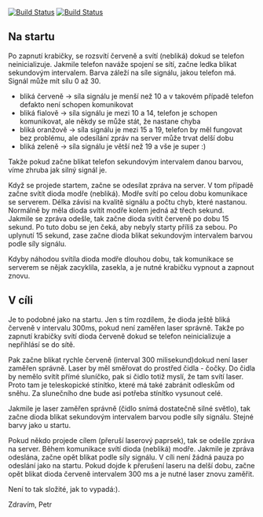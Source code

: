 [![Build Status](https://travis-ci.org/jtulach/timing.svg?branch=master)](https://travis-ci.org/jtulach/timing)
[![Build Status](http://hudson.apidesign.org/hudson/buildStatus/icon?job=skimb)](http://hudson.apidesign.org/hudson/job/skimb/)

## Na startu

Po zapnutí krabičky, se rozsvítí červeně a svítí (nebliká) dokud se 
telefon neinicializuje. Jakmile telefon naváže spojení se sítí, začne 
ledka blikat sekundovým intervalem. Barva záleží na síle signálu, 
jakou telefon má. Signál může mít sílu 0 až 30. 

* bliká červeně -> síla signálu je menší než 10 a v takovém případě telefon defakto není schopen komunikovat
* bliká fialově -> síla signálu je mezi 10 a 14, telefon je schopen komunikovat, ale někdy se může stát, že nastane chyba
* bliká oranžově -> síla signálu je mezi 15 a 19, telefon by měl fungovat bez problému, ale odesílání zpráv na server může trvat delší dobu
* bliká zeleně -> síla signálu je větší než 19 a vše je super :)

Takže pokud začne blikat telefon sekundovým intervalem danou barvou, víme zhruba jak silný signál je. 

Když se projede startem, začne se odesílat zpráva na server. 
V tom případě začne svítít dioda modře (nebliká). Modře svítí po celou dobu komunikace se serverem. 
Délka závisi na kvalitě signálu a počtu chyb, které nastanou. 
Normálně by měla dioda svítít modře kolem jedná až třech sekund.  
Jakmile se zpráva odešle, tak začne dioda svítít červeně po dobu 15 sekund. 
Po tuto dobu se jen čeká, aby nebyly starty příliš za sebou. 
Po uplynutí 15 sekund, zase začne dioda blikat sekundovým intervalem barvou podle síly signálu. 

Kdyby náhodou svítíla dioda modře dlouhou dobu, tak komunikace 
se serverem se nějak zacyklila, zasekla,  a je nutné krabičku 
vypnout a zapnout znovu. 



## V cíli
 
Je to podobné jako na startu. Jen s tím rozdílem, že dioda ještě bliká 
červeně v intervalu 300ms, pokud není zaměřen laser správně. Takže 
po zapnutí krabičky svítí dioda červeně dokud se telefon neinicializuje a nepřihlásí se do sítě. 

Pak začne blikat rychle červeně (interval 300 milisekund)dokud není laser 
zaměřen správně. Laser by měl směřovat do prostřed čidla - čočky. 
Do  čidla by nemělo svítít přímé sluníčko, pak si čidlo totiž myslí, 
že tam svítí laser. Proto tam je teleskopické stínítko, které má také zabránit 
odleskům od sněhu. Za slunečního dne bude asi potřeba stínítko vysunout celé. 

Jakmile je laser zaměřen správně (čidlo snímá dostatečně silné světlo), 
tak začne dioda blikat sekundovým intervalem barvou podle síly signálu. 
Stejné barvy jako u startu. 

Pokud někdo projede cílem (přeruší laserový paprsek), tak se odešle zpráva na server. 
Během komunikace svítí dioda (nebliká) modře. Jakmile je zpráva odeslána, 
začne opět blikat podle síly signálu. V cíli není žádná pauza po odeslání 
jako na startu. Pokud dojde k přerušení laseru na delší dobu, začne opět blikat 
dioda červeně intervalem 300 ms a je nutné laser znovu zaměřit. 

Není to tak složité, jak to vypadá:).

Zdravím,
Petr

